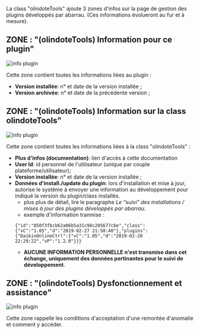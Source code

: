 La class "olindoteTools" ajoute 3 zones d'infos sur la page de gestion des plugins développés par abarrau. 
(Ces informations évolueront au fur et à mesure).

## ZONE : "(olindoteTools) Information pour ce plugin"
![info plugin](https://abarrau.github.io/jeedom-class-olindoteTools-doc/assets/images/oT_zoneInfoPlugins.png)

Cette zone contient toutes les informations liées au plugin : 
- __Version installée__: n° et date de la version installée ; 
- __Version archivée__: n° et date de la précédente version ; 

## ZONE : "(olindoteTools) Information sur la class olindoteTools"
![info plugin](https://abarrau.github.io/jeedom-class-olindoteTools-doc/assets/images/oT_zoneInfoClass.png)

Cette zone contient toutes les informations liées à la class "olindoteTools" : 
- __Plus d'infos (documentation)__: lien d'accès à cette documentation
- __User Id__: id personnel de l'utilisateur (unique par couple plateforme/utilisateur); 
- __Version installée__: n° et date de la version installée ; 
- __Données d'install./update du plugin__: lors d'installation et mise à jour, autorise le système à envoyer une information au développement pour indiqué la version du plugin/class installés.
  - plus plus de détail, lire le paragraphe _Le “suivi” des installations / mises à jour des plugins développés par abarrau_.
  - exemple d'information tranmise : 
  ```
  {"id":"050f3fbcb62a06b5a31c98c205677cbe","class":{"vC":"1.05","d":"2019-02-27 21:58:40"},"plugins":{"DaikinOnlineCtrl":{"vC":"1.05","d":"2019-02-20 22:29:22","vP":"1.2.0"}}}
  ```
  - __AUCUNE INFORMATION PERSONNELLE n'est transmise dans cet échange, uniquement des données pertinantes pour le suivi de développement__.

## ZONE : "(olindoteTools) Dysfonctionnement et assistance"
![info plugin](https://abarrau.github.io/jeedom-class-olindoteTools-doc/assets/images/oT_zoneAssistance.png)

Cette zone rappelle les conditions d'acceptation d'une remontée d'anomalie et comment y accéder. 
